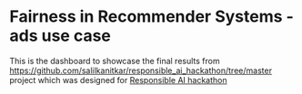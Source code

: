 # Fairness in Recommender Systems - ads use case

This is the dashboard to showcase the final results from https://github.com/salilkanitkar/responsible_ai_hackathon/tree/master project which was designed for [Responsible AI hackathon](http://responsible-ai.devpost.com/)